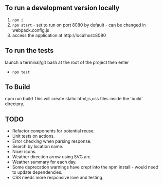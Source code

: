 ## To run a development version locally

1.  `npm i`
2.  `npm start` - set to run on port 8080 by default - can be changed in webpack.config.js
3.  access the application at http://localhost:8080

## To run the tests

launch a terminal/git bash at the root of the project then enter

* `npm test`

## To Build

npm run build
This will create static html,js,css files inside the 'build' directory.

## TODO

* Refactor components for potential reuse.
* Unit tests on actions.
* Error checking when parsing response.
* Search by location name.
* Nicer icons.
* Weather direction arrow using SVG arc.
* Weather summary for each day.
* Some deprecation warnings have crept into the npm install - would need to update dependencies.
* CSS needs more responsive love and testing.
